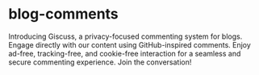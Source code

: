 # blog-comments
Introducing Giscuss, a privacy-focused commenting system for blogs. Engage directly with our content using GitHub-inspired comments. Enjoy ad-free, tracking-free, and cookie-free interaction for a seamless and secure commenting experience. Join the conversation!
